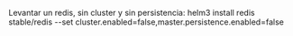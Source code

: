 Levantar un redis, sin cluster y sin persistencia:
helm3 install redis stable/redis --set cluster.enabled=false,master.persistence.enabled=false
